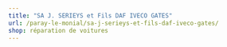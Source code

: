```yaml
---
title: "SA J. SERIEYS et Fils DAF IVECO GATES"
url: /paray-le-monial/sa-j-serieys-et-fils-daf-iveco-gates/
shop: réparation de voitures
---
```

